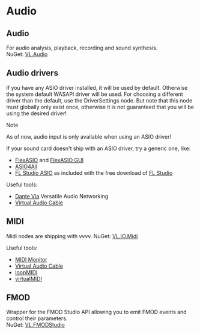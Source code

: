 # Audio

## Audio

For audio analysis, playback, recording and sound synthesis.  
NuGet: [VL.Audio](https://www.nuget.org/packages/VL.Audio)

## Audio drivers
If you have any ASIO driver installed, it will be used by default. Otherwise the system default WASAPI driver will be used. For choosing a different driver than the default, use the DriverSettings node. But note that this node must globally only exist once, otherwise it is not guaranteed that you will be using the desired driver!

> [!NOTE]
> As of now, audio input is only available when using an ASIO driver!

If your sound card doesn't ship with an ASIO driver, try a generic one, like: 
* [FlexASIO](https://github.com/dechamps/FlexASIO/releases) and [FlexASIO GUI](https://github.com/flipswitchingmonkey/FlexASIO_GUI/releases)
* [ASIO4All](http://www.asio4all.org)
* [FL Studio ASIO](https://www.image-line.com/fl-studio-learning/fl-studio-online-manual/html/envsettings_audio.htm#FLStudioASIO) as included with the free download of [FL Studio](https://www.image-line.com/fl-studio-download)

Useful tools:
* [Dante Via](https://www.audinate.com/products/software/dante-via) Versatile Audio Networking 
* [Virtual Audio Cable](https://vb-audio.com/Cable/index.htm)

## MIDI

Midi nodes are shipping with vvvv.
NuGet: [VL.IO.Midi](https://www.nuget.org/packages/VL.IO.Midi/)

Useful tools: 
* [MIDI Monitor](https://www.midimonitor.com)
* [Virtual Audio Cable](https://vb-audio.com/Cable/index.htm)
* [loopMIDI](https://www.tobias-erichsen.de/software/loopmidi.html)
* [virtualMIDI](https://www.tobias-erichsen.de/software/virtualmidi.html)

## FMOD 
Wrapper for the FMOD Studio API allowing you to emit FMOD events and control their parameters.  
NuGet: [VL.FMODStudio](https://www.nuget.org/packages/VL.FMODStudio)
